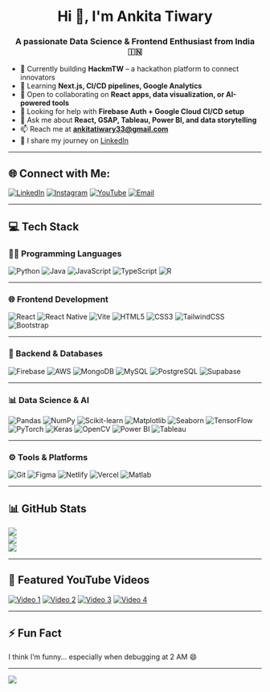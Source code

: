 <h1 align="center">Hi 👋, I'm Ankita Tiwary</h1>
<h3 align="center">A passionate Data Science & Frontend Enthusiast from India 🇮🇳</h3>

- 🔭 Currently building **HackmTW** – a hackathon platform to connect innovators  
- 🌱 Learning **Next.js, CI/CD pipelines, Google Analytics**  
- 👯 Open to collaborating on **React apps, data visualization, or AI-powered tools**  
- 🤝 Looking for help with **Firebase Auth + Google Cloud CI/CD setup**  
- 💬 Ask me about **React, GSAP, Tableau, Power BI, and data storytelling**  
- 📫 Reach me at **ankitatiwary33@gmail.com**  
- 📝 I share my journey on [LinkedIn](https://www.linkedin.com/in/ankitatiwary21/)  

---

## 🌐 Connect with Me:
[![LinkedIn](https://img.shields.io/badge/LinkedIn-%230077B5.svg?logo=linkedin&logoColor=white)](https://linkedin.com/in/ankitatiwary21) 
[![Instagram](https://img.shields.io/badge/Instagram-%23E4405F.svg?logo=Instagram&logoColor=white)](https://www.instagram.com/ankita_tiwary_21) 
[![YouTube](https://img.shields.io/badge/YouTube-%23FF0000.svg?logo=YouTube&logoColor=white)](https://www.youtube.com/@ankitatiwary4663) 
[![Email](https://img.shields.io/badge/Gmail-D14836?logo=gmail&logoColor=white)](mailto:ankitatiwary33@gmail.com)  

---

## 💻 Tech Stack

### 👩‍💻 Programming Languages
![Python](https://img.shields.io/badge/python-%233776AB.svg?style=for-the-badge&logo=python&logoColor=white)
![Java](https://img.shields.io/badge/java-%23ED8B00.svg?style=for-the-badge&logo=openjdk&logoColor=white)
![JavaScript](https://img.shields.io/badge/javascript-%23F7DF1E.svg?style=for-the-badge&logo=javascript&logoColor=black)
![TypeScript](https://img.shields.io/badge/typescript-%23007ACC.svg?style=for-the-badge&logo=typescript&logoColor=white)
![R](https://img.shields.io/badge/r-%23276DC3.svg?style=for-the-badge&logo=r&logoColor=white)

---

### 🌐 Frontend Development
![React](https://img.shields.io/badge/react-%2361DAFB.svg?style=for-the-badge&logo=react&logoColor=black)
![React Native](https://img.shields.io/badge/react_native-%2320232a.svg?style=for-the-badge&logo=react&logoColor=%2361DAFB)
![Vite](https://img.shields.io/badge/vite-%23646CFF.svg?style=for-the-badge&logo=vite&logoColor=white)
![HTML5](https://img.shields.io/badge/html5-%23E34F26.svg?style=for-the-badge&logo=html5&logoColor=white)
![CSS3](https://img.shields.io/badge/css3-%231572B6.svg?style=for-the-badge&logo=css3&logoColor=white)
![TailwindCSS](https://img.shields.io/badge/tailwind-%2306B6D4.svg?style=for-the-badge&logo=tailwindcss&logoColor=white)
![Bootstrap](https://img.shields.io/badge/bootstrap-%238511FA.svg?style=for-the-badge&logo=bootstrap&logoColor=white)

---

### 🔧 Backend & Databases
![Firebase](https://img.shields.io/badge/firebase-%23039BE5.svg?style=for-the-badge&logo=firebase)
![AWS](https://img.shields.io/badge/AWS-%23FF9900.svg?style=for-the-badge&logo=amazon-aws&logoColor=white)
![MongoDB](https://img.shields.io/badge/MongoDB-%2347A248.svg?style=for-the-badge&logo=mongodb&logoColor=white)
![MySQL](https://img.shields.io/badge/mysql-%234479A1.svg?style=for-the-badge&logo=mysql&logoColor=white)
![PostgreSQL](https://img.shields.io/badge/postgresql-%23316192.svg?style=for-the-badge&logo=postgresql&logoColor=white)
![Supabase](https://img.shields.io/badge/supabase-%233ECF8E.svg?style=for-the-badge&logo=supabase&logoColor=white)

---

### 📊 Data Science & AI
![Pandas](https://img.shields.io/badge/pandas-%23150458.svg?style=for-the-badge&logo=pandas&logoColor=white)
![NumPy](https://img.shields.io/badge/numpy-%23013243.svg?style=for-the-badge&logo=numpy&logoColor=white)
![Scikit-learn](https://img.shields.io/badge/scikit--learn-%23F7931E.svg?style=for-the-badge&logo=scikit-learn&logoColor=white)
![Matplotlib](https://img.shields.io/badge/matplotlib-%23000000.svg?style=for-the-badge&logo=matplotlib&logoColor=white)
![Seaborn](https://img.shields.io/badge/seaborn-%2300599C.svg?style=for-the-badge&logo=seaborn&logoColor=white)
![TensorFlow](https://img.shields.io/badge/TensorFlow-%23FF6F00.svg?style=for-the-badge&logo=TensorFlow&logoColor=white)
![PyTorch](https://img.shields.io/badge/PyTorch-%23EE4C2C.svg?style=for-the-badge&logo=PyTorch&logoColor=white)
![Keras](https://img.shields.io/badge/Keras-%23D00000.svg?style=for-the-badge&logo=Keras&logoColor=white)
![OpenCV](https://img.shields.io/badge/OpenCV-%23white.svg?style=for-the-badge&logo=opencv&logoColor=black)
![Power BI](https://img.shields.io/badge/power_bi-F2C811?style=for-the-badge&logo=powerbi&logoColor=black)
![Tableau](https://img.shields.io/badge/Tableau-%23E97627.svg?style=for-the-badge&logo=Tableau&logoColor=white)

---

### ⚙️ Tools & Platforms
![Git](https://img.shields.io/badge/git-%23F05033.svg?style=for-the-badge&logo=git&logoColor=white)
![Figma](https://img.shields.io/badge/figma-%23F24E1E.svg?style=for-the-badge&logo=figma&logoColor=white)
![Netlify](https://img.shields.io/badge/netlify-%23000000.svg?style=for-the-badge&logo=netlify&logoColor=#00C7B7)
![Vercel](https://img.shields.io/badge/vercel-%23000000.svg?style=for-the-badge&logo=vercel&logoColor=white)
![Matlab](https://img.shields.io/badge/MATLAB-%23e16737.svg?style=for-the-badge&logo=mathworks&logoColor=white)

---

## 📊 GitHub Stats
![](https://github-readme-stats.vercel.app/api?username=Ankitatiwary21&theme=dark&hide_border=false&include_all_commits=false&count_private=false)  
![](https://nirzak-streak-stats.vercel.app/?user=Ankitatiwary21&theme=dark&hide_border=false)  
![](https://github-readme-stats.vercel.app/api/top-langs/?username=Ankitatiwary21&theme=dark&hide_border=false&layout=compact)

---

## 🎥 Featured YouTube Videos

[![Video 1](https://img.youtube.com/vi/0FfFRm7seF4/hqdefault.jpg)](https://youtu.be/0FfFRm7seF4)
[![Video 2](https://img.youtube.com/vi/mWNF3oeHY_A/hqdefault.jpg)](https://youtu.be/mWNF3oeHY_A)
[![Video 3](https://img.youtube.com/vi/EpztAdNy-wc/hqdefault.jpg)](https://youtu.be/EpztAdNy-wc)
[![Video 4](https://img.youtube.com/vi/PyRU9DMMeE4/hqdefault.jpg)](https://youtu.be/PyRU9DMMeE4)

---

## ⚡ Fun Fact
I think I’m funny... especially when debugging at 2 AM 😄

---

[![](https://visitcount.itsvg.in/api?id=Ankitatiwary21&icon=0&color=0)](https://visitcount.itsvg.in)
